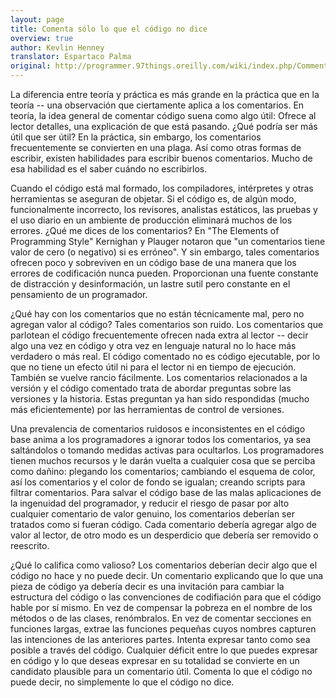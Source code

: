 ```yaml
---
layout: page
title: Comenta sólo lo que el código no dice
overview: true
author: Kevlin Henney
translator: Espartaco Palma
original: http://programmer.97things.oreilly.com/wiki/index.php/Comment_Only_What_the_Code_Cannot_Say
---
```


La diferencia entre teoría y práctica es más grande en la práctica que en la teoría -- una observación que ciertamente aplica a los comentarios. En teoría, la idea general de comentar código suena como algo útil: Ofrece al lector detalles, una explicación de que está pasando. ¿Qué podría ser más útil que ser útil? En la práctica, sin embargo, los comentarios frecuentemente se convierten en una plaga. Así como otras formas de escribir, existen habilidades para escribir buenos comentarios. Mucho de esa habilidad es el saber cuándo no escribirlos.

Cuando el código está mal formado, los compiladores, intérpretes y otras herramientas se aseguran de objetar. Si el código es, de algún modo, funcionalmente incorrecto, los revisores, analistas estáticos, las pruebas y el uso diario en un ambiente de producción eliminará muchos de los errores. ¿Qué me dices de los comentarios? En "The Elements of Programming Style" Kernighan y Plauger notaron que "un comentarios tiene valor de cero (o negativo) si es erróneo". Y sin embargo, tales comentarios ofrecen poco y sobreviven en un código base de una manera que los errores de codificación nunca pueden. Proporcionan una fuente constante de distracción y desinformación, un lastre sutil pero constante en el pensamiento de un programador.

¿Qué hay con los comentarios que no están técnicamente mal, pero no agregan valor al código? Tales comentarios son ruido. Los comentarios que parlotean el código frecuentemente ofrecen nada extra al lector -- decir algo una vez en código y otra vez en lenguaje natural no lo hace más verdadero o más real. El código comentado no es código ejecutable, por lo que no tiene un efecto útil ni para el lector ni en tiempo de ejecución. También se vuelve rancio fácilmente. Los comentarios relacionados a la versión y el código comentado trata de abordar preguntas sobre las versiones y la historia. Estas preguntan ya han sido respondidas (mucho más eficientemente) por las herramientas de control de versiones.

Una prevalencia de comentarios ruidosos e inconsistentes en el código base anima a los programadores a ignorar todos los comentarios, ya sea saltándolos o tomando medidas activas para ocultarlos. Los programadores tienen muchos recursos y le darán vuelta a cualquier cosa que se perciba como dañino: plegando los comentarios; cambiando el esquema de color, así los comentarios y el color de fondo se igualan; creando scripts para filtrar comentarios. Para salvar el código base de las malas aplicaciones de la ingenuidad del programador, y reducir el riesgo de pasar por alto cualquier comentario de valor genuino, los comentarios deberían ser tratados como si fueran código. Cada comentario debería agregar algo de valor al lector, de otro modo es un desperdicio que debería ser removido o reescrito.

¿Qué lo califica como valioso? Los comentarios deberían decir algo que el código no hace y no puede decir. Un comentario explicando que lo que una pieza de código ya debería decir es una invitación para cambiar la estructura del código o las convenciones de codifiación para que el código hable por sí mismo. En vez de compensar la pobreza en el nombre de los métodos o de las clases, renómbralos. En vez de comentar secciones en funciones largas, extrae las funciones pequeñas cuyos nombres capturen las intenciones de las anteriores partes. Intenta expresar tanto como sea posible a través del código. Cualquier déficit entre lo que puedes expresar en código y lo que deseas expresar en su totalidad se convierte en un candidato plausible para un comentario útil. Comenta lo que el código no puede decir, no simplemente lo que el código no dice.

